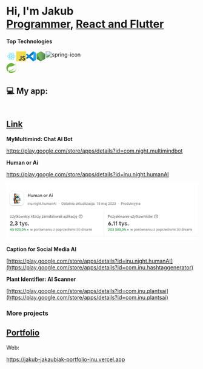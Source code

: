 <!-- ### Hi there 👋 -->
<h1>Hi, I'm Jakub <br/>
<a href="https://github.com/JakubJakubiak">Programmer</a>,
<a href="https://www.linkedin.com/in/jakub-jakubiak-793213174/">React and Flutter</a>
</a></h1>


<!-- ![Anurag's GitHub stats](https://github-readme-stats.vercel.app/api/top-langs?username=JakubJakubiak)-->



#### Top Technologies

<!-- ![![React Badge](https://img.shields.io/badge/-React-61DBFB?style=for-the-badge&labelColor=black&logo=react&logoColor=61DBFB)](#)[![Javascript Badge](https://img.shields.io/badge/-Javascript-F0DB4F?style=for-the-badge&labelColor=black&logo=javascript&logoColor=F0DB4F)](#)[![Flutter](https://img.shields.io/badge/Flutter-%2302569B.svg?style=for-the-badge&logo=Flutter&logoColor=white)](#)[![TypeScript](https://img.shields.io/badge/typescript-%23007ACC.svg?style=for-the-badge&logo=typescript&logoColor=white)](#)[![Nodejs Badge](https://img.shields.io/badge/-Nodejs-3C873A?style=for-the-badge&labelColor=black&logo=node.js&logoColor=3C873A)](#) -->


<img align="left" alt="React" width="26px" src="https://raw.githubusercontent.com/github/explore/80688e429a7d4ef2fca1e82350fe8e3517d3494d/topics/react/react.png" />

<img align="left" alt="JavaScript" width="26px" src="https://raw.githubusercontent.com/github/explore/80688e429a7d4ef2fca1e82350fe8e3517d3494d/topics/javascript/javascript.png" />

<img align="left" alt="Visual Studio Code" width="26px" src="https://raw.githubusercontent.com/github/explore/80688e429a7d4ef2fca1e82350fe8e3517d3494d/topics/visual-studio-code/visual-studio-code.png" />

<img align="left" alt="Node.js" width="26px" src="https://raw.githubusercontent.com/github/explore/80688e429a7d4ef2fca1e82350fe8e3517d3494d/topics/nodejs/nodejs.png" />



![spring-icon](https://github.com/user-attachments/assets/f570e08e-e7f6-4a03-bcb7-fb9531800a1d)<?xml version="1.0" encoding="UTF-8"?>
<!-- Uploaded to: SVG Repo, www.svgrepo.com, Generator: SVG Repo Mixer Tools -->
<svg width="26px" height="26px" viewBox="0 0 256 256" version="1.1" xmlns="http://www.w3.org/2000/svg" xmlns:xlink="http://www.w3.org/1999/xlink" preserveAspectRatio="xMidYMid">
    <g>
        <path d="M38.9437824,35.879008 C89.5234256,-13.1200214 170.398168,-11.8028432 219.397197,39.0402357 C224.929346,31.6640377 229.671187,23.4975328 233.095851,15.0675923 C249.165425,64.0666217 258.912543,105.162582 255.224444,137.038295 C253.380395,163.90873 242.842969,189.725423 225.456217,210.273403 C180.145286,264.014274 99.53398,270.863601 45.7931091,225.55267 L45.7931091,225.55267 L44.765,224.638 L44.7103323,224.601984 C44.5420247,224.484832 44.376007,224.362668 44.2124952,224.235492 C43.7219599,223.853965 43.2765312,223.438607 42.8762093,222.995252 L42.732,222.831 L41.0512675,221.3377 C39.4121124,219.93271 37.7729573,218.52772 36.3188215,216.93771 L35.7825547,216.332423 C-13.2164747,165.752779 -11.6358609,84.8780374 38.9437824,35.879008 Z M57.9111486,207.375611 C53.169307,203.687512 46.3199803,204.214383 42.6318814,208.956225 C39.3888978,213.125775 39.4048731,218.924805 42.6798072,222.771269 L42.732,222.831 L44.765,224.638 L44.9644841,224.773953 C49.5691585,227.80174 55.7644273,227.175885 59.2982065,222.896387 L59.4917624,222.654878 C63.1798614,217.913037 62.3895545,211.06371 57.9111486,207.375611 Z M231.778672,28.2393744 C218.60689,55.9001168 185.940871,76.9749681 157.753257,83.5608592 C131.146257,89.8833146 107.963921,84.6146018 83.4644059,94.0982849 C27.6160498,115.436572 28.6697923,181.822354 59.2283268,196.838185 L59.2283268,196.838185 L61.0723763,197.891928 C61.0723763,197.891928 83.1456487,193.50309 104.973663,187.707242 L106.843514,187.207079 C115.561826,184.857554 124.138869,182.296538 131.146257,179.714869 C167.500376,166.279651 207.542593,133.08676 220.714375,94.6251562 C213.865049,134.667374 179.35498,173.392413 144.84491,191.042601 C126.404416,200.526284 112.178891,202.633769 81.883792,213.171195 C78.195693,214.488373 75.297901,215.805551 75.297901,215.805551 C75.6675607,215.754564 76.0372203,215.70481 76.4060145,215.65629 L77.1421925,215.560893 L77.1421925,215.560893 L77.8745239,215.468787 C84.5652297,214.639554 90.5771682,214.224938 90.5771682,214.224938 C133.517178,212.117452 200.956702,226.342977 232.305544,184.45671 C264.444692,141.780136 246.531068,72.7599979 231.778672,28.2393744 Z" fill="#6DB33F">

</path>
        <path d="M57.9111486,207.375611 C62.3895545,211.06371 63.1798614,217.913037 59.4917624,222.654878 C55.8036635,227.39672 48.9543368,227.923591 44.2124952,224.235492 C39.4706537,220.547393 38.9437824,213.698066 42.6318814,208.956225 C46.3199803,204.214383 53.169307,203.687512 57.9111486,207.375611 Z M231.778672,28.2393744 C246.531068,72.7599979 264.444692,141.780136 232.305544,184.45671 C200.956702,226.342977 133.517178,212.117452 90.5771682,214.224938 C90.5771682,214.224938 84.5652297,214.639554 77.8745239,215.468787 L77.1421925,215.560893 C76.5300999,215.63902 75.9140004,215.720572 75.297901,215.805551 C75.297901,215.805551 78.195693,214.488373 81.883792,213.171195 C112.178891,202.633769 126.404416,200.526284 144.84491,191.042601 C179.35498,173.392413 213.865049,134.667374 220.714375,94.6251562 C207.542593,133.08676 167.500376,166.279651 131.146257,179.714869 C106.119871,188.935116 61.0723763,197.891928 61.0723763,197.891928 L59.2283268,196.838185 C28.6697923,181.822354 27.6160498,115.436572 83.4644059,94.0982849 C107.963921,84.6146018 131.146257,89.8833146 157.753257,83.5608592 C185.940871,76.9749681 218.60689,55.9001168 231.778672,28.2393744 Z" fill="#FFFFFF">

</path>
    </g>
</svg>

<br />






<h2>💻 My app:</h2>
<!-- ![Anurag's GitHub stats](https://raw.githubusercontent.com/JakubJakubiak/jsonList/main/images/emojibest_com_AnimatedSticker.gif) -->



<h2><br/>
<a href="https://play.google.com/store/apps/details?id=com.night.multimindbot">Link</a>
</h2>
<b>MyMultimind: Chat AI Bot</b>

https://play.google.com/store/apps/details?id=com.night.multimindbot

<!-- !![photo](https://play-lh.googleusercontent.com/-WZofHSZ1X-CON8g-ZAOagOrStGFWACxdmqpj1xlo8bTIpJmd1TiUO5PSkgkLBkWZFfU=w720-h560-rw)
![photo](https://play-lh.googleusercontent.com/9FSvr1BEY8WrSr3lcj-qc8nPhkLR67V5jG8R9PsWP_cooJHnn0DVzXsACbJvU_E_rUo=w720-h560-rw)
<!-- ![photo](https://play-lh.googleusercontent.com/Cnm-XsgJ__v7IRytwbJ12DG55WKw9EtKi50vA_Kv69OKzk4GXO-ZLdrD5M6fRHTW_bs=w720-h560-rw) -->
<b>Human or Ai</b>
<!-- <b>Human or Ai</b> -->
https://play.google.com/store/apps/details?id=inu.night.humanAI</b>

![photo](https://raw.githubusercontent.com/JakubJakubiak/Programing_Story/main/png/Human_or_Ai_success.png)</b>

<b>Caption for Social Media AI</b>
<!-- <b>Human or Ai</b> -->
[https://play.google.com/store/apps/details?id=inu.night.humanAI](https://play.google.com/store/apps/details?id=com.inu.hashtaggenerator)</b>


<b>Plant Identifier: AI Scanner</b>

[https://play.google.com/store/apps/details?id=com.inu.plantsai](https://play.google.com/store/apps/details?id=com.inu.plantsai)</b>





<!-- !
![photo](https://play-lh.googleusercontent.com/1_pIdn7seSMs1cliQVh6t69AGAT7xJxYWGOeH54x1zKfSz8snSyZmN43CNDuXbh-RjjH=w720-h560-rw)
![photo](https://play-lh.googleusercontent.com/VolEnn3CKhDGTmqWvgxerkRGEtLJEjuNisPdk_QAZyKPjWJYNCAi_xv6L6QVJ4HaDR0=w720-h560-rw)
 -->
<h3>
<b>More projects</b>
</h3>



<h2>
<a href="https://jakub-jakaubiak-portfolio-inu.vercel.app">Portfolio</a>
</h2>

Web:

https://jakub-jakaubiak-portfolio-inu.vercel.app

<!-- !
<h2>
<a href="https://github.com/JakubJakubiak/Programing_Story">Programing_Story</a>
</h2>

https://github.com/JakubJakubiak/Programing_Story
 -->

<!--
**JakubJakubiak/JakubJakubiak** is a ✨ _special_ ✨ repository because its `README.md` (this file) appears on your GitHub profile.
<h1>Hi, I'm Jakub <br/>
<a href="https://play.google.com/store/apps/details?id=inu.night.qizelogo">APK</a>,
</a></h1>


![photo]([https://user-images.githubusercontent.com/34916730/87888249-f91c3000-ca2b-11ea-82b9-456ce838f444.png](https://play-lh.googleusercontent.com/G6syde95yo0-gbNl-nX51K_TW-JRjTgIHCEj2WVA73vleSFSqQblAUPC-CShtrR5IA=w2560-h1440-rw)

Here are some ideas to get you started:

- 🔭 I’m currently working on ...
- 🌱 I’m currently learning ...
- 👯 I’m looking to collaborate on ...
- 🤔 I’m looking for help with ...
- 💬 Ask me about ...
- 📫 How to reach me: ...
- 😄 Pronouns: ...
- ⚡ Fun fact: ...
-->
